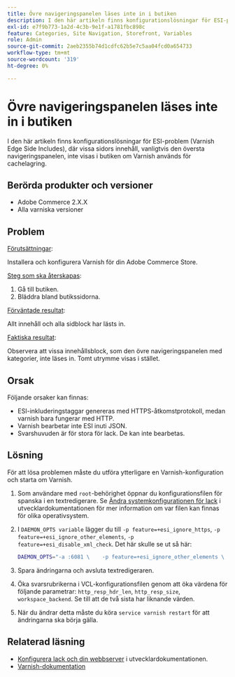 ```yaml
---
title: Övre navigeringspanelen läses inte in i butiken
description: I den här artikeln finns konfigurationslösningar för ESI-problem (Varnish Edge Side Includes), där vissa sidors innehåll, vanligtvis den översta navigeringspanelen, inte visas i butiken om Varnish används för cachelagring.
exl-id: e7f9b773-1a2d-4c3b-9e1f-a1781fbc898c
feature: Categories, Site Navigation, Storefront, Variables
role: Admin
source-git-commit: 2aeb2355b74d1cdfc62b5e7c5aa04fcd0a654733
workflow-type: tm+mt
source-wordcount: '319'
ht-degree: 0%

---
```


# Övre navigeringspanelen läses inte in i butiken

I den här artikeln finns konfigurationslösningar för ESI-problem (Varnish Edge Side Includes), där vissa sidors innehåll, vanligtvis den översta navigeringspanelen, inte visas i butiken om Varnish används för cachelagring.

## Berörda produkter och versioner

* Adobe Commerce 2.X.X
* Alla varniska versioner

## Problem

<u>Förutsättningar</u>:

Installera och konfigurera Varnish för din Adobe Commerce Store.

<u>Steg som ska återskapas</u>:

1. Gå till butiken.
1. Bläddra bland butikssidorna.

<u>Förväntade resultat</u>:

Allt innehåll och alla sidblock har lästs in.

<u>Faktiska resultat</u>:

Observera att vissa innehållsblock, som den övre navigeringspanelen med kategorier, inte läses in. Tomt utrymme visas i stället.

## Orsak

Följande orsaker kan finnas:

* ESI-inkluderingstaggar genereras med HTTPS-åtkomstprotokoll, medan varnish bara fungerar med HTTP.
* Varnish bearbetar inte ESI inuti JSON.
* Svarshuvuden är för stora för lack. De kan inte bearbetas.

## Lösning

För att lösa problemen måste du utföra ytterligare en Varnish-konfiguration och starta om Varnish.

1. Som användare med `root`-behörighet öppnar du konfigurationsfilen för spanska i en textredigerare. Se [Ändra systemkonfigurationen för lack](https://experienceleague.adobe.com/sv/docs/commerce-operations/configuration-guide/cache/config-varnish-server) i utvecklardokumentationen för mer information om var filen kan finnas för olika operativsystem.
1. I `DAEMON_OPTS variable` lägger du till `-p feature=+esi_ignore_https`, `-p  feature=+esi_ignore_other_elements`, `-p  feature=+esi_disable_xml_check`. Det här skulle se ut så här:

   ```bash
   DAEMON_OPTS="-a :6081 \    -p feature=+esi_ignore_other_elements \    -p feature=+esi_disable_xml_check \    -p feature=+esi_ignore_https \    -T localhost:6082 \    -f /etc/varnish/default.vcl \    -S /etc/varnish/secret \    -s malloc,256m"
   ```

1. Spara ändringarna och avsluta textredigeraren.
1. Öka svarsrubrikerna i VCL-konfigurationsfilen genom att öka värdena för följande parametrar: `http_resp_hdr_len`, `http_resp_size`, `workspace_backend`. Se till att de två sista har liknande värden.
1. När du ändrar detta måste du köra `service varnish restart` för att ändringarna ska börja gälla.

## Relaterad läsning

* [Konfigurera lack och din webbserver](https://experienceleague.adobe.com/sv/docs/commerce-operations/configuration-guide/cache/config-varnish-server) i utvecklardokumentationen.
* [Varnish-dokumentation](https://varnish-cache.org/docs/5.1/reference/index.html)
